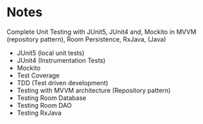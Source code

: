 <h1>Notes</h1>
<p>Complete Unit Testing with JUnit5, JUnit4 and, Mockito in MVVM (repository pattern), Room Persistence, RxJava, (Java)</p>

<ul>
<li>JUnit5 (local unit tests)</li>
<li>JUnit4 (Instrumentation Tests)</li>
<li>Mockito</li>
<li>Test Coverage</li>
<li>TDD (Test driven development)</li>
<li>Testing with MVVM architecture (Repository pattern)</li>
<li>Testing Room Database</li>
<li>Testing Room DAO</li>
<li>Testing RxJava</li>
</ul>
<br>
<br>
